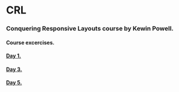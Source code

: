 # CRL
### Conquering Responsive Layouts course by Kewin Powell. 
#### Course excercises.

#### [Day 1.](https://sandeepurankar.github.io/CRL/Day-1/challenge01/)
#### [Day 3.](https://sandeepurankar.github.io/CRL/Day-3/challenge02/)
#### [Day 5.](https://sandeepurankar.github.io/CRL/Day-5/challenge05/)
